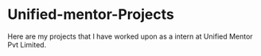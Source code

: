 # Unified-mentor-Projects
Here are my projects that I have worked upon as a intern at Unified Mentor Pvt Limited.

